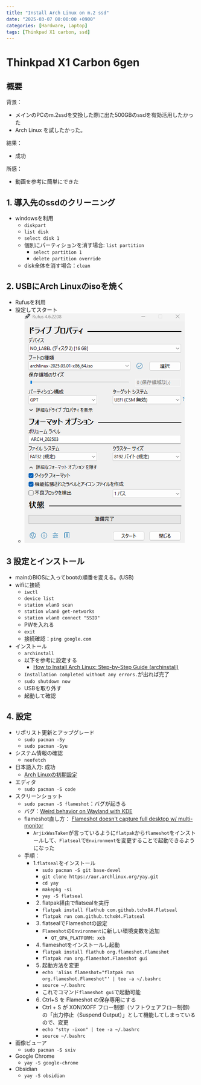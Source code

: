 ```yaml
---
title: "Install Arch Linux on m.2 ssd"
date: "2025-03-07 00:00:00 +0900"
categories: [Hardware, Laptop]
tags: [Thinkpad X1 carbon, ssd]
---
```


# Thinkpad X1 Carbon 6gen 

## 概要

背景：
- メインのPCのm.2ssdを交換した際に出た500GBのssdを有効活用したかった
- Arch Linux を試したかった。

結果：
- 成功

所感：
- 動画を参考に簡単にできた

## 1. 導入先のssdのクリーニング

- windowsを利用
  - `diskpart`
  - `list disk`
  - `select disk 1`
  - 個別にパーティションを消す場合: `list partition`
    - `select partition 1`
    - `delete partition override`
  - disk全体を消す場合：`clean`

## 2. USBにArch Linuxのisoを焼く

- Rufusを利用
- 設定してスタート
  - ![alt text](../assets/images/Screenshot_2025-03-09_175814.png)

## 3 設定とインストール

- mainのBIOSに入ってbootの順番を変える。(USB)
- wifiに接続
  - `iwctl`
  - `device list`
  - `station wlan9 scan`
  - `station wlan0 get-networks`
  - `station wlan0 connect "SSID"`
  - PWを入れる
  - `exit`
  - 接続確認：`ping google.com`
- インストール
  - `archinstall`
  - 以下を参考に設定する
    - [How to Install Arch Linux: Step-by-Step Guide (archinstall)](https://www.youtube.com/watch?v=LiG2wMkcrFE)
  - `Installation completed without any errors.`が出れば完了
  - `sudo shutdown now`
  - USBを取り外す
  - 起動して確認

## 4. 設定

- リポリスト更新とアップグレード
  - `sudo pacman -Sy`
  - `sudo pacman -Syu`
- システム情報の確認
  - `neofetch`
- 日本語入力: 成功
  - [Arch Linuxの初期設定](https://qiita.com/poyotanp/items/e59336dd6b42283fda2e#fn-1)
- エディタ
  - `sudo pacman -S code`
- スクリーンショット
  - `sudo pacman -S flameshot`：バグが起きる
  - バグ：[Weird behavior on Wayland with KDE](https://github.com/flameshot-org/flameshot/issues/3204)
  - flameshot直し方： [Flameshot doesn't capture full desktop w/ multi-monitor](https://github.com/flameshot-org/flameshot/issues/3073#issuecomment-1740187784)
    - `ArjixWasTaken`が言っているように`flatpak`から`flameshot`をインストールして、`Flatseal`で`Environment`を変更することで起動できるようになった
  - 手順：
    - 1.`flatseal`をインストール
      - `sudo pacman -S git base-devel`
      - `git clone https://aur.archlinux.org/yay.git`
      - `cd yay`
      - `makepkg -si`
      - `yay -S flatseal`
    - 2. flatpak経由でflatsealを実行
      - `flatpak install flathub com.github.tchx84.Flatseal`
      - `flatpak run com.github.tchx84.Flatseal`
    - 3. flatsealでFlameshotの設定
      - `Flameshot`の`Environment`に新しい環境変数を追加
        - `QT_QPA_PLATFORM: xcb`
    - 4. flameshotをインストールし起動
      - `flatpak install flathub org.flameshot.Flameshot`
      - `flatpak run org.flameshot.Flameshot gui `
    - 5. 起動方法を変更
      - `echo 'alias flameshot="flatpak run org.flameshot.Flameshot"' | tee -a ~/.bashrc`
      - `source ~/.bashrc`
      - これでコマンド`flameshot gui`で起動可能
    - 6. Ctrl+S を Flameshot の保存専用にする
      - Ctrl + S が XON/XOFF フロー制御（ソフトウェアフロー制御）の「出力停止（Suspend Output）」として機能してしまっているので、変更
      - `echo "stty -ixon" | tee -a ~/.bashrc`
      - `source ~/.bashrc`
- 画像ビューア
  - `sudo pacman -S sxiv`
- Google Chrome
  - `yay -S google-chrome`
- Obsidian
  - `yay -S obsidian`

